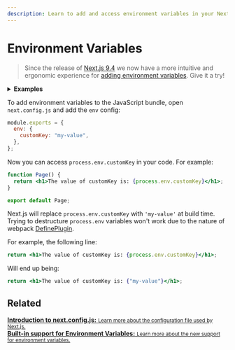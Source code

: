 ```yaml
---
description: Learn to add and access environment variables in your Next.js application at build time.
---
```


# Environment Variables

> Since the release of [Next.js 9.4](https://nextjs.org/blog/next-9-4) we now have a more intuitive and ergonomic experience for [adding environment variables](/docs/basic-features/environment-variables.md). Give it a try!

<details>
  <summary><b>Examples</b></summary>
  <ul>
    <li><a href="https://github.com/vercel/next.js/tree/canary/examples/with-env-from-next-config-js">With env</a></li>
  </ul>
</details>

To add environment variables to the JavaScript bundle, open `next.config.js` and add the `env` config:

```js
module.exports = {
  env: {
    customKey: "my-value",
  },
};
```

Now you can access `process.env.customKey` in your code. For example:

```jsx
function Page() {
  return <h1>The value of customKey is: {process.env.customKey}</h1>;
}

export default Page;
```

Next.js will replace `process.env.customKey` with `'my-value'` at build time. Trying to destructure `process.env` variables won't work due to the nature of webpack [DefinePlugin](https://webpack.js.org/plugins/define-plugin/).

For example, the following line:

```jsx
return <h1>The value of customKey is: {process.env.customKey}</h1>;
```

Will end up being:

```jsx
return <h1>The value of customKey is: {"my-value"}</h1>;
```

## Related

<div class="card">
  <a href="/docs/api-reference/next.config.js/introduction.md">
    <b>Introduction to next.config.js:</b>
    <small>Learn more about the configuration file used by Next.js.</small>
  </a>
</div>

<div class="card">
  <a href="/docs/basic-features/environment-variables.md">
    <b>Built-in support for Environment Variables:</b>
    <small>Learn more about the new support for environment variables.</small>
  </a>
</div>
